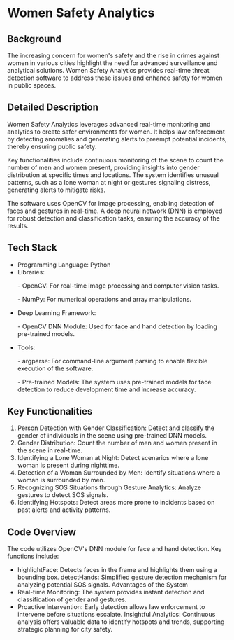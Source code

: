 # Women Safety Analytics

## Background
The increasing concern for women's safety and the rise in crimes against women in various cities highlight the need for advanced surveillance and analytical solutions. Women Safety Analytics provides real-time threat detection software to address these issues and enhance safety for women in public spaces.

## Detailed Description
Women Safety Analytics leverages advanced real-time monitoring and analytics to create safer environments for women. It helps law enforcement by detecting anomalies and generating alerts to preempt potential incidents, thereby ensuring public safety.

Key functionalities include continuous monitoring of the scene to count the number of men and women present, providing insights into gender distribution at specific times and locations. The system identifies unusual patterns, such as a lone woman at night or gestures signaling distress, generating alerts to mitigate risks.

The software uses OpenCV for image processing, enabling detection of faces and gestures in real-time. A deep neural network (DNN) is employed for robust detection and classification tasks, ensuring the accuracy of the results.

## Tech Stack
- Programming Language: Python
- Libraries:
    <p> - OpenCV: For real-time image processing and computer vision tasks.</p>
    <p> - NumPy: For numerical operations and array manipulations.</p>
- Deep Learning Framework:
    <p> - OpenCV DNN Module: Used for face and hand detection by loading pre-trained models.</p>
- Tools:
    <p> - argparse: For command-line argument parsing to enable flexible execution of the software.</p>
    <p> - Pre-trained Models: The system uses pre-trained models for face detection to reduce development time and increase accuracy.</p>

## Key Functionalities
1. Person Detection with Gender Classification: Detect and classify the gender of individuals in the scene using pre-trained DNN models.
2. Gender Distribution: Count the number of men and women present in the scene in real-time.
3. Identifying a Lone Woman at Night: Detect scenarios where a lone woman is present during nighttime.
4. Detection of a Woman Surrounded by Men: Identify situations where a woman is surrounded by men.
5. Recognizing SOS Situations through Gesture Analytics: Analyze gestures to detect SOS signals.
6. Identifying Hotspots: Detect areas more prone to incidents based on past alerts and activity patterns.

## Code Overview
The code utilizes OpenCV's DNN module for face and hand detection. Key functions include:

- highlightFace: Detects faces in the frame and highlights them using a bounding box.
detectHands: Simplified gesture detection mechanism for analyzing potential SOS signals.
Advantages of the System
- Real-time Monitoring: The system provides instant detection and classification of gender and gestures.
- Proactive Intervention: Early detection allows law enforcement to intervene before situations escalate.
Insightful Analytics: Continuous analysis offers valuable data to identify hotspots and trends, supporting strategic planning for city safety.
